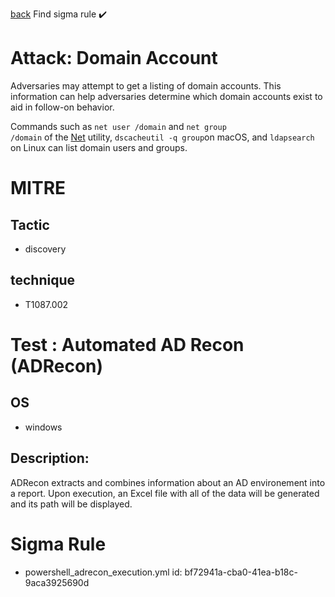 
[back](../index.md)
Find sigma rule :heavy_check_mark: 

# Attack: Domain Account 

Adversaries may attempt to get a listing of domain accounts. This information can help adversaries determine which domain accounts exist to aid in follow-on behavior.

Commands such as <code>net user /domain</code> and <code>net group /domain</code> of the [Net](https://attack.mitre.org/software/S0039) utility, <code>dscacheutil -q group</code>on macOS, and <code>ldapsearch</code> on Linux can list domain users and groups.

# MITRE
## Tactic
  - discovery


## technique
  - T1087.002


# Test : Automated AD Recon (ADRecon)
## OS
  - windows


## Description:
ADRecon extracts and combines information about an AD environement into a report. Upon execution, an Excel file with all of the data will be generated and its
path will be displayed.


# Sigma Rule
 - powershell_adrecon_execution.yml id: bf72941a-cba0-41ea-b18c-9aca3925690d


